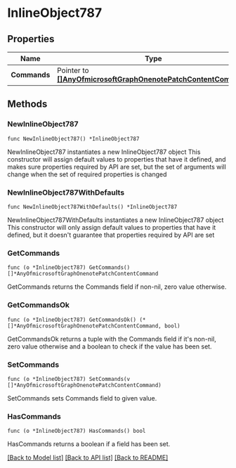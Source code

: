 # InlineObject787

## Properties

Name | Type | Description | Notes
------------ | ------------- | ------------- | -------------
**Commands** | Pointer to [**[]AnyOfmicrosoftGraphOnenotePatchContentCommand**](AnyOfmicrosoftGraphOnenotePatchContentCommand.md) |  | [optional] 

## Methods

### NewInlineObject787

`func NewInlineObject787() *InlineObject787`

NewInlineObject787 instantiates a new InlineObject787 object
This constructor will assign default values to properties that have it defined,
and makes sure properties required by API are set, but the set of arguments
will change when the set of required properties is changed

### NewInlineObject787WithDefaults

`func NewInlineObject787WithDefaults() *InlineObject787`

NewInlineObject787WithDefaults instantiates a new InlineObject787 object
This constructor will only assign default values to properties that have it defined,
but it doesn't guarantee that properties required by API are set

### GetCommands

`func (o *InlineObject787) GetCommands() []*AnyOfmicrosoftGraphOnenotePatchContentCommand`

GetCommands returns the Commands field if non-nil, zero value otherwise.

### GetCommandsOk

`func (o *InlineObject787) GetCommandsOk() (*[]*AnyOfmicrosoftGraphOnenotePatchContentCommand, bool)`

GetCommandsOk returns a tuple with the Commands field if it's non-nil, zero value otherwise
and a boolean to check if the value has been set.

### SetCommands

`func (o *InlineObject787) SetCommands(v []*AnyOfmicrosoftGraphOnenotePatchContentCommand)`

SetCommands sets Commands field to given value.

### HasCommands

`func (o *InlineObject787) HasCommands() bool`

HasCommands returns a boolean if a field has been set.


[[Back to Model list]](../README.md#documentation-for-models) [[Back to API list]](../README.md#documentation-for-api-endpoints) [[Back to README]](../README.md)


